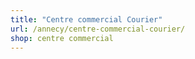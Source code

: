 ```yaml
---
title: "Centre commercial Courier"
url: /annecy/centre-commercial-courier/
shop: centre commercial
---
```

